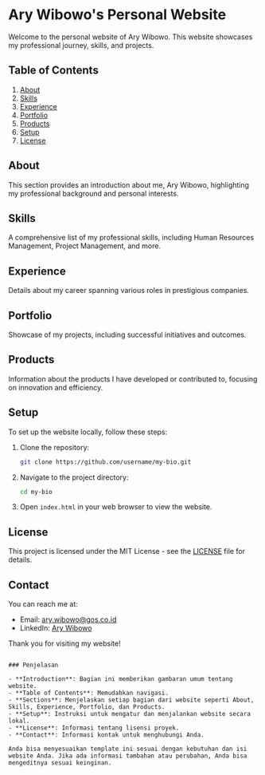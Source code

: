 # Ary Wibowo's Personal Website

Welcome to the personal website of Ary Wibowo. This website showcases my professional journey, skills, and projects.

## Table of Contents

1. [About](#about)
2. [Skills](#skills)
3. [Experience](#experience)
4. [Portfolio](#portfolio)
5. [Products](#products)
6. [Setup](#setup)
7. [License](#license)

## About

This section provides an introduction about me, Ary Wibowo, highlighting my professional background and personal interests.

## Skills

A comprehensive list of my professional skills, including Human Resources Management, Project Management, and more.

## Experience

Details about my career spanning various roles in prestigious companies.

## Portfolio

Showcase of my projects, including successful initiatives and outcomes.

## Products

Information about the products I have developed or contributed to, focusing on innovation and efficiency.

## Setup

To set up the website locally, follow these steps:

1. Clone the repository:
   ```sh
   git clone https://github.com/username/my-bio.git
   ```
2. Navigate to the project directory:
   ```sh
   cd my-bio
   ```
3. Open `index.html` in your web browser to view the website.

## License

This project is licensed under the MIT License - see the [LICENSE](LICENSE) file for details.

## Contact

You can reach me at:
- Email: [ary.wibowo@gos.co.id](mailto:ary.wibowo@gos.co.id)
- LinkedIn: [Ary Wibowo](https://www.linkedin.com/in/boworesearch/)

Thank you for visiting my website!
```

### Penjelasan

- **Introduction**: Bagian ini memberikan gambaran umum tentang website.
- **Table of Contents**: Memudahkan navigasi.
- **Sections**: Menjelaskan setiap bagian dari website seperti About, Skills, Experience, Portfolio, dan Products.
- **Setup**: Instruksi untuk mengatur dan menjalankan website secara lokal.
- **License**: Informasi tentang lisensi proyek.
- **Contact**: Informasi kontak untuk menghubungi Anda.

Anda bisa menyesuaikan template ini sesuai dengan kebutuhan dan isi website Anda. Jika ada informasi tambahan atau perubahan, Anda bisa mengeditnya sesuai keinginan.
